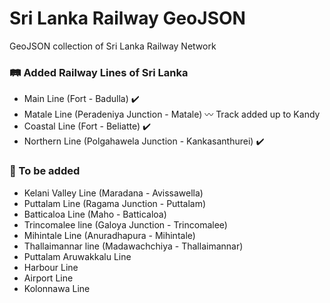 # Sri Lanka Railway GeoJSON
GeoJSON collection of Sri Lanka Railway Network

### 🛤 Added Railway Lines of Sri Lanka
- Main Line (Fort - Badulla) ✔️
- Matale Line (Peradeniya Junction - Matale) 〰️ Track added up to Kandy
- Coastal Line (Fort - Beliatte) ✔️
- Northern Line (Polgahawela Junction - Kankasanthurei) ✔️

### 🔳 To be added
- Kelani Valley Line (Maradana - Avissawella)
- Puttalam Line (Ragama Junction - Puttalam)
- Batticaloa Line (Maho - Batticaloa)
- Trincomalee line (Galoya Junction - Trincomalee)
- Mihintale Line (Anuradhapura - Mihintale)
- Thallaimannar line (Madawachchiya - Thallaimannar)
- Puttalam Aruwakkalu Line
- Harbour Line
- Airport Line
- Kolonnawa Line
